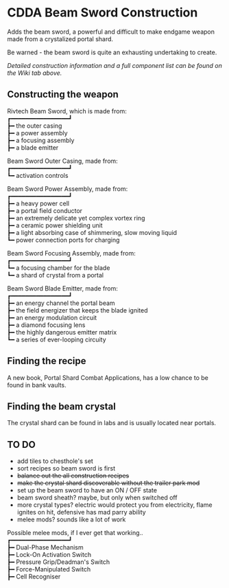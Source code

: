 # CDDA Beam Sword Construction
Adds the beam sword, a powerful and difficult to make endgame weapon made from a crystalized portal shard.

Be warned -  the beam sword is quite an exhausting undertaking to create.

*Detailed construction information and a full component list can be found on the Wiki tab above.*

## Constructing the weapon

Rivtech Beam Sword, which is made from:  
┏━━━━━━━━━━━━━━━━┛  
┣━ the outer casing  
┣━ a power assembly  
┣━ a focusing assembly  
┣━ a blade emitter

Beam Sword Outer Casing, made from:  
┏━━━━━━━━━━━━━━━━┛  
┗━ activation controls

Beam Sword Power Assembly, made from:  
┏━━━━━━━━━━━━━━━━┛  
┣━ a heavy power cell  
┣━ a portal field conductor  
┣━ an extremely delicate yet complex vortex ring  
┣━ a ceramic power shielding unit  
┣━ a light absorbing case of shimmering, slow moving liquid  
┗━ power connection ports for charging

Beam Sword Focusing Assembly, made from:  
┏━━━━━━━━━━━━━━━━┛  
┗━ a focusing chamber for the blade  
┗━ a shard of crystal from a portal

Beam Sword Blade Emitter, made from:  
┏━━━━━━━━━━━━━━━━┛  
┣━ an energy channel the portal beam  
┣━ the field energizer that keeps the blade ignited  
┣━ an energy modulation circuit  
┣━ a diamond focusing lens  
┣━ the highly dangerous emitter matrix  
┗━ a series of ever-looping circuity

## Finding the recipe

A new book, Portal Shard Combat Applications, has a low chance to be found in bank vaults.

## Finding the beam crystal

The crystal shard can be found in labs and is usually located near portals.

## TO DO
+ add tiles to chesthole's set
+ sort recipes so beam sword is first
+ ~~balance out the all construction recipes~~
+ ~~make the crystal shard discoverable without the trailer park mod~~
+ set up the beam sword to have an ON / OFF state
+ beam sword sheath? maybe, but only when switched off
+ more crystal types? electric would protect you from electricity, flame ignites on hit, defensive has mad parry ability
+ melee mods? sounds like a lot of work

Possible melee mods, if I ever get that working..  
┏━━━━━━━━━━━━━━━━┛  
┣━ Dual-Phase Mechanism  
┣━ Lock-On Activation Switch  
┣━ Pressure Grip/Deadman's Switch  
┣━ Force-Manipulated Switch  
┣━ Cell Recogniser  
